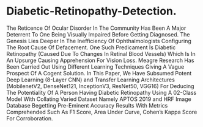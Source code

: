 # Diabetic-Retinopathy-Detection.
The Reticence Of Ocular Disorder In The Community Has Been A Major Deterrent To One Being Visually Impaired Before  Getting Diagnosed. The Genesis Lies Deeper In The Inefficiency Of  Ophthalmologists Configuring The Root Cause Of Defacement. One  Such Predicament Is Diabetic Retinopathy (Caused Due To Changes  In Retinal Blood Vessels) Which Is In An Upsurge Causing  Apprehension For Vision Loss. Meagre Research Has Been Carried Out  Using Different Learning Techniques Giving A Vague Prospect Of A  Cogent Solution. In This Paper, We Have Subsumed Potent Deep  Learning (8-Layer CNN) and Transfer Learning Architectures  (MobilenetV2, DenseNet121, InceptionV3, ResNet50, VGG16) For  Deducing The Potentiality Of A Person Having Diabetic Retinopathy  Using A 02-Class Model With Collating Varied Dataset Namely  APTOS 2019 and HRF Image Database Begetting Pre-Eminent  Accuracy Results With Metrics Comprehended Such As F1 Score,  Area Under Curve, Cohen’s Kappa Score For Corroboration.


